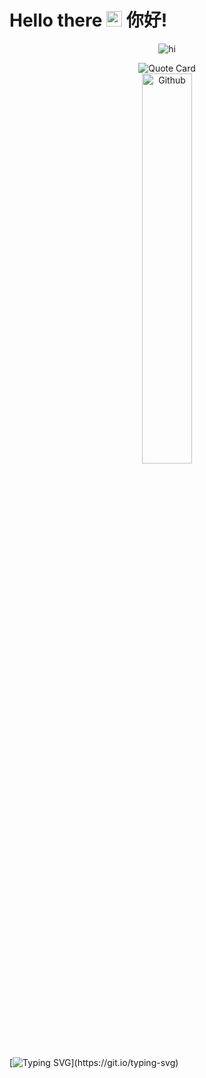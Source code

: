 # Hello there <img src="https://media.giphy.com/media/hvRJCLFzcasrR4ia7z/giphy.gif?raw=true" width="25px">  你好!

<div align="center">
 
![hi](https://github.com/user-attachments/assets/bb294c37-3384-41ed-87dc-f5049d58175b)

 <img src="https://quotes-github-readme.vercel.app/api?type=horizontal&theme=catppuccin_mocha" alt="Quote Card"/>
 
</div>

<div align="center">
 
 <img width="40%" alt="Github" src="https://github.githubassets.com/images/modules/profile/profile-first-issue-dark.svg?raw=true">
 
</div>

[![Typing SVG](https://readme-typing-svg.herokuapp.com?color=8718D6&center=true&vCenter=true&width=1000&height=10&lines=......................................................................................................)](https://git.io/typing-svg)
